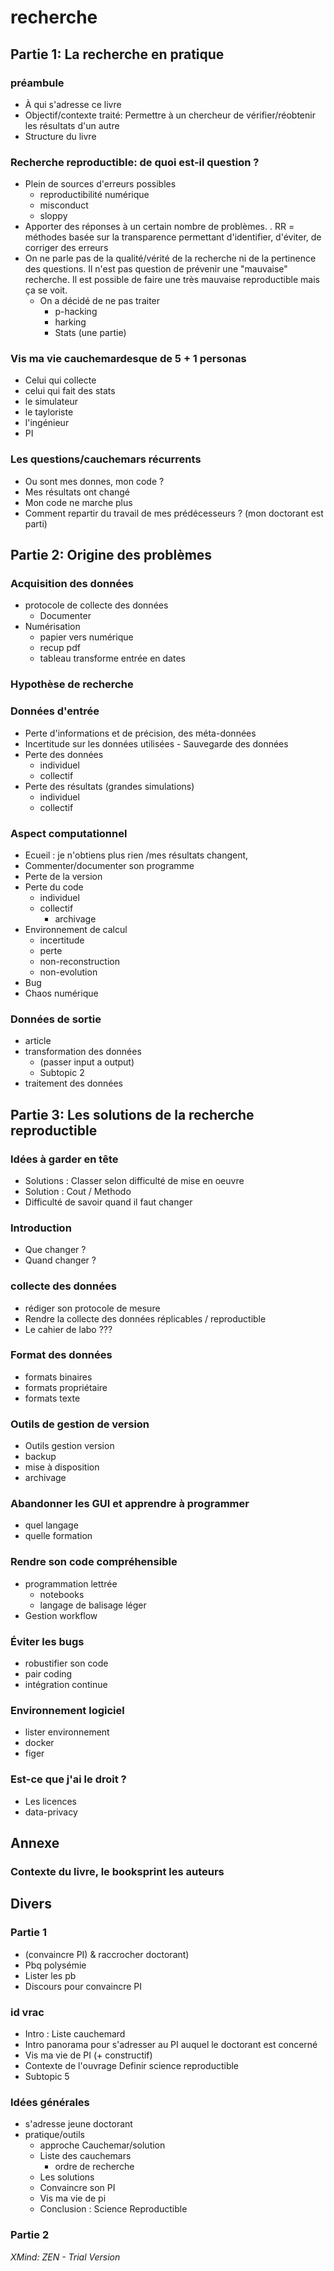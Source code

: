 # recherche
## Partie 1: La recherche en pratique
### préambule
* À qui s'adresse ce livre
* Objectif/contexte traité: Permettre à un chercheur de vérifier/réobtenir les résultats d'un autre
* Structure du livre
### Recherche reproductible: de quoi est-il question ?
* Plein de sources d'erreurs possibles
    * reproductibilité numérique
    * misconduct
    * sloppy
* Apporter des réponses à un certain nombre de problèmes. . RR = méthodes basée sur la transparence permettant d'identifier, d'éviter, de corriger des erreurs
* On ne parle pas de la qualité/vérité de la recherche ni de la pertinence des questions. Il n'est pas question de prévenir une "mauvaise" recherche. Il est possible de faire une très mauvaise reproductible mais ça se voit.
    * On a décidé de ne pas traiter 
        * p-hacking
        * harking
        * Stats (une partie)
### Vis ma vie cauchemardesque de 5 + 1 personas
* Celui qui collecte
* celui qui fait des stats
* le simulateur
* le tayloriste
* l'ingénieur
* PI
### Les questions/cauchemars récurrents
* Ou sont mes donnes, mon code ?
* Mes résultats ont changé
* Mon code ne marche plus
* Comment repartir du travail de mes prédécesseurs ? (mon doctorant est parti)
## Partie 2: Origine des problèmes
### Acquisition des données
* protocole de collecte des données
    * Documenter
* Numérisation
    * papier vers numérique
    * recup pdf
    * tableau transforme entrée en dates
### Hypothèse de recherche
### Données d'entrée
* Perte d'informations et de précision, des méta-données
* Incertitude sur les données utilisées - Sauvegarde des données
* Perte des données
    * individuel
    * collectif
* Perte des résultats (grandes simulations)
    * individuel
    * collectif
### Aspect computationnel
* Ecueil : je n'obtiens plus rien /mes résultats changent, 
* Commenter/documenter son programme
* Perte de la version
* Perte du code
    * individuel
    * collectif
        * archivage
* Environnement de calcul
    * incertitude
    * perte
    * non-reconstruction
    * non-evolution
* Bug
* Chaos numérique
### Données de sortie
* article
* transformation des données
    * (passer input a output)
    * Subtopic 2
* traitement des données
## Partie 3: Les solutions de la recherche reproductible
### Idées à garder en tête
* Solutions : Classer selon difficulté de mise en oeuvre
* Solution : Cout / Methodo
* Difficulté de savoir quand il faut changer
### Introduction
* Que changer ?
* Quand changer ?
### collecte des données
* rédiger son protocole de mesure
* Rendre la collecte des données réplicables / reproductible
* Le cahier de labo ???
### Format des données
* formats binaires
* formats propriétaire
* formats texte
### Outils de gestion de version
* Outils gestion version
* backup
* mise à disposition
* archivage
### Abandonner les GUI et apprendre à programmer
* quel langage
* quelle formation
### Rendre son code compréhensible
* programmation lettrée
    * notebooks
    * langage de balisage léger
* Gestion workflow
### Éviter les bugs
* robustifier son code
* pair coding
* intégration continue
### Environnement  logiciel
* lister environnement
* docker
* figer
### Est-ce que j'ai le droit ?
* Les licences
* data-privacy
## Annexe
### Contexte du livre, le booksprint les auteurs
## Divers
### Partie 1
* (convaincre PI) & raccrocher doctorant)
* Pbq polysémie
* Lister les pb
* Discours pour convaincre PI 
### id vrac
* Intro : Liste cauchemard
* Intro panorama pour s'adresser au PI auquel le doctorant est concerné
* Vis ma vie de PI (+ constructif)
* Contexte de l'ouvrage Definir science reproductible
* Subtopic 5
### Idées générales
* s'adresse jeune doctorant
* pratique/outils
    * approche Cauchemar/solution
    * Liste des cauchemars
        * ordre de recherche
    * Les solutions
    * Convaincre son PI
    * Vis ma vie de pi
    * Conclusion : Science Reproductible
### Partie 2

*XMind: ZEN - Trial Version*